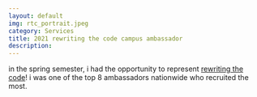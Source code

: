 ```yaml
---
layout: default
img: rtc_portrait.jpeg
category: Services
title: 2021 rewriting the code campus ambassador
description:
---
```

in the spring semester, i had the opportunity to represent <a href="https://rewritingthecode.org/" target="_blank" rel="noopener noreferrer">rewriting the code</a>! i was one of the top 8 ambassadors nationwide who recruited the most.
